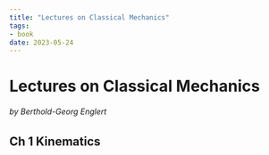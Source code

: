 ```yaml
---
title: "Lectures on Classical Mechanics"
tags:
- book
date: 2023-05-24
---
```

# Lectures on Classical Mechanics
###### by Berthold-Georg Englert

## Ch 1 Kinematics

